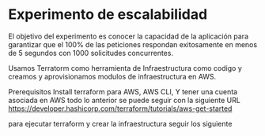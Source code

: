 # Experimento de escalabilidad
El objetivo del experimento es conocer la capacidad de la aplicación para garantizar que el 100% de las peticiones respondan exitosamente en menos de 5 segundos con 1000 solicitudes concurrentes.

Usamos Terratorm como herramienta de Infraestructura como codigo y creamos y aprovisionamos modulos de infraestructura en AWS.

Prerequisitos
Install terraform para AWS, 
AWS CLI,
Y tener una cuenta asociada en AWS
todo lo anterior se puede seguir con la siguiente URL
https://developer.hashicorp.com/terraform/tutorials/aws-get-started

para ejecutar terraform y crear la infraestructura seguir los siguiente
